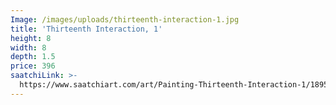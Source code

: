 ```yaml
---
Image: /images/uploads/thirteenth-interaction-1.jpg
title: 'Thirteenth Interaction, 1'
height: 8
width: 8
depth: 1.5
price: 396
saatchiLink: >-
  https://www.saatchiart.com/art/Painting-Thirteenth-Interaction-1/189576/2579928/view
---
```


